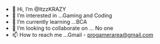 - 👋 Hi, I’m @ItzzKRAZY
- 👀 I’m interested in ...Gaming and Coding
- 🌱 I’m currently learning ...BCA
- 💞️ I’m looking to collaborate on ... No one
- 📫 How to reach me ...Gmail - progamerarea@gmail.com

<!---
ItzzKRAZY/ItzzKRAZY is a ✨ special ✨ repository because its `README.md` (this file) appears on your GitHub profile.
You can click the Preview link to take a look at your changes.
--->
